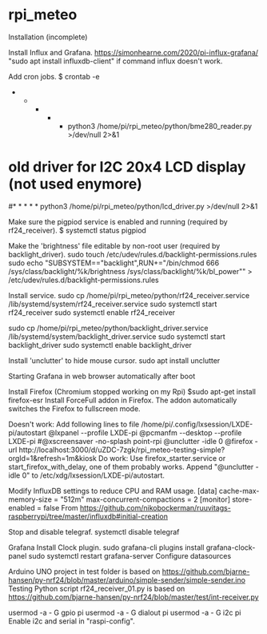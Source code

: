 # rpi_meteo

Installation (incomplete)

Install Influx and Grafana.
https://simonhearne.com/2020/pi-influx-grafana/
"sudo apt install influxdb-client" if command influx doesn't work.

Add cron jobs.
$ crontab -e
* * * * * python3 /home/pi/rpi_meteo/python/bme280_reader.py >/dev/null 2>&1
# old driver for I2C 20x4 LCD display (not used enymore)
#* * * * * python3 /home/pi/rpi_meteo/python/lcd_driver.py >/dev/null 2>&1

Make sure the pigpiod service is enabled and running (required by rf24_receiver).
$ systemctl status pigpiod

Make the 'brightness' file editable by non-root user (required by backlight_driver).
sudo touch /etc/udev/rules.d/backlight-permissions.rules
sudo echo "SUBSYSTEM==\"backlight\",RUN+=\"/bin/chmod 666 /sys/class/backlight/%k/brightness /sys/class/backlight/%k/bl_power\"" > /etc/udev/rules.d/backlight-permissions.rules

Install service.
sudo cp /home/pi/rpi_meteo/python/rf24_receiver.service /lib/systemd/system/rf24_receiver.service
sudo systemctl start rf24_receiver
sudo systemctl enable rf24_receiver

sudo cp /home/pi/rpi_meteo/python/backlight_driver.service /lib/systemd/system/backlight_driver.service
sudo systemctl start backlight_driver
sudo systemctl enable backlight_driver

Install 'unclutter' to hide mouse cursor.
sudo apt install unclutter

Starting Grafana in web browser automatically after boot

Install Firefox (Chromium stopped working on my Rpi) $sudo apt-get install firefox-esr
Install ForceFull addon in Firefox. The addon automatically switches the Firefox to fullscreen mode.

Doesn't work:
Add following lines to file /home/pi/.config/lxsession/LXDE-pi/autostart
@lxpanel --profile LXDE-pi
@pcmanfm --desktop --profile LXDE-pi
#@xscreensaver -no-splash
point-rpi
@unclutter -idle 0
@firefox -url  http://localhost:3000/d/uZDC-7zgk/rpi_meteo-testing-simple?orgId=1&refresh=1m&kiosk
Do work:
Use firefox_starter.service or start_firefox_with_delay, one of them probably works.
Append "@unclutter -idle 0" to /etc/xdg/lxsession/LXDE-pi/autostart.

Modify InfluxDB settings to reduce CPU and RAM usage.
[data]
cache-max-memory-size = "512m"
max-concurrent-compactions = 2
[monitor]
store-enabled = false
From https://github.com/nikobockerman/ruuvitags-raspberrypi/tree/master/influxdb#initial-creation

Stop and disable telegraf.
systemctl disable telegraf

Grafana
Install Clock plugin.
sudo grafana-cli plugins install grafana-clock-panel
sudo systemctl restart grafana-server
Configure datasources


Arduino UNO project in test folder is based on https://github.com/bjarne-hansen/py-nrf24/blob/master/arduino/simple-sender/simple-sender.ino
Testing Python script rf24_receiver_01.py is based on https://github.com/bjarne-hansen/py-nrf24/blob/master/test/int-receiver.py

usermod -a - G gpio pi
usermod -a - G dialout pi
usermod -a - G i2c pi
Enable i2c and serial in "raspi-config".
